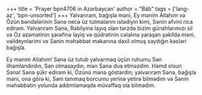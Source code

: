 +++
title = 'Prayer bpn4706 in Azərbaycan'
author = "Báb"
tags = ['lang-az', 'bpn-unsorted']
+++
Yalvarıram, bağışla məni, Ey mənim Allahım və Özün bəndələrinin Sənə necə üz tutmalarını istədiyin kimi, Sənin əfvini rica edirəm. Yalvarıram Sənə, Rəbliyinə layıq olan tərzdə bizim günahlarımızı sil və Öz əzəmətinin şərəfinə layiq və qüdrətinin cəlalına yaraşan şəkildə məni, valideynlərimi və Sənin məhəbbət məkanına daxil olmuş saydığın kəsləri bağışla.

Ey mənim Allahım! Sənə üz tutub yalvarmaq üçün ruhumu Sən ilhamlandırdın, Sən olmasaydın, mən Sənə dua etməzdim. Həmd olsun Sənə! Sənə şükr edirəm ki, Özünü mənə göstərdin; yalvarıram Sənə, bağışla məni, ona görə ki, Səni tanımaq borcumu yerinə yetirə bilmədim və Sənin məhəbbətin yolunda addımlamaqda müvəffəq ola bilmədim.
